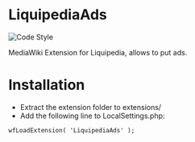 # LiquipediaAds
![Code Style](https://github.com/Liquipedia/LiquipediaAds/workflows/Code%20Style/badge.svg)

MediaWiki Extension for Liquipedia, allows to put ads.

# Installation
* Extract the extension folder to extensions/
* Add the following line to LocalSettings.php:

```
wfLoadExtension( 'LiquipediaAds' );
```
